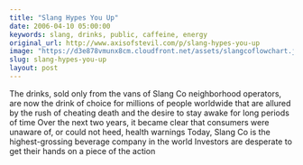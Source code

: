 ```yaml
---
title: "Slang Hypes You Up"
date: 2006-04-10 05:00:00
keywords: slang, drinks, public, caffeine, energy
original_url: http://www.axisofstevil.com/p/slang-hypes-you-up
image: "https://d3e878vmunx8cm.cloudfront.net/assets/slangcoflowchart.jpg"
slug: slang-hypes-you-up
layout: post
---
```


The drinks, sold only from the vans of Slang Co neighborhood operators, are now the drink of choice for millions of people worldwide that are allured by the rush of cheating death and the desire to stay awake for long periods of time  Over the next two years, it became clear that consumers were unaware of, or could not heed, health warnings Today, Slang Co is the highest-grossing beverage company in the world Investors are desperate to get their hands on a piece of the action

